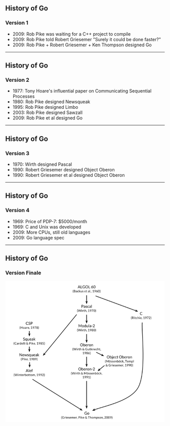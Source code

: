 ## History of Go

### Version 1

* 2009: Rob Pike was waiting for a C++ project to compile
* 2009: Rob Pike told Robert Griesemer "Surely it could be done faster?"
* 2009: Rob Pike + Robert Griesemer + Ken Thompson designed Go

---

## History of Go

### Version 2

* 1977: Tony Hoare's influential paper on Communicating Sequential Processes
* 1980: Rob Pike designed Newsqueak
* 1995: Rob Pike designed Limbo
* 2003: Rob Pike designed Sawzall
* 2009: Rob Pike et al designed Go

---

## History of Go

### Version 3

* 1970: Wirth designed Pascal
* 1990: Robert Griesemer designed Object Oberon
* 1990: Robert Griesemer et al designed Object Oberon

---

## History of Go

### Version 4

* 1969: Price of PDP-7: $5000/month
* 1969: C and Unix was developed
* 2009: More CPUs, still old languages
* 2009: Go language spec

---

## History of Go

### Version Finale

![Golang History](/golang-history.png)
